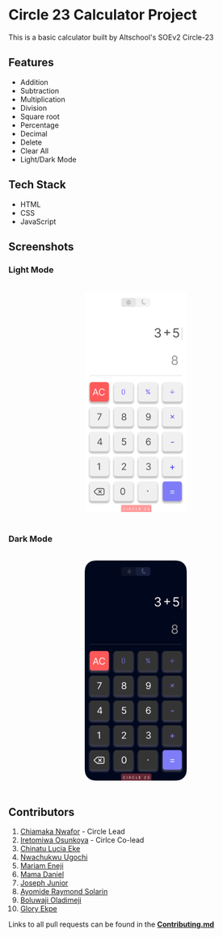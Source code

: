 # Circle 23 Calculator Project
This is a basic calculator built by Altschool's SOEv2 Circle-23

## Features
- Addition
- Subtraction
- Multiplication
- Division
- Square root
- Percentage
- Decimal
- Delete
- Clear All
- Light/Dark Mode

## Tech Stack
- HTML
- CSS
- JavaScript

## Screenshots
### Light Mode
<br/>
<div align="center">
    <img src="/Images/Lights Mode.png" alt="" width="40%" height="20%">
</div>
<br/>

### Dark Mode
<br/>
<div align="center">
    <img src="/Images/Dark Mode.png" alt="" width="40%" height="20%">
</div>
<br/>

## Contributors
1. <a href="https://www.github.com/Chiamaka548">Chiamaka Nwafor</a> - Circle Lead
2. <a href="https://www.github.com/Ireoluwatomiwaaa">Iretomiwa Osunkoya</a> - Cirlce Co-lead
3. <a href="https://www.github.com/ChinatuL">Chinatu Lucia Eke</a>
4. <a href="https://www.github.com/Nwachukwu-Ugochi">Nwachukwu Ugochi</a>
5. <a href="https://www.github.com/MariamEneji">Mariam Eneji</a>
6. <a href="https://www.github.com/Deezob">Mama Daniel</a>
7. <a href="https://www.github.com/Joseph-Jnr">Joseph Junior</a>
8. <a href="https://www.github.com/Solar-Rays">Ayomide Raymond Solarin</a>
9. <a href="https://www.github.com/boluwajiOladimeji">Boluwaji Oladimeji</a>
10. <a href="https://www.github.com/Ghloriey">Glory Ekpe</a>


Links to all pull requests can be found in the **<a href="Contributing.md">Contributing.md</a>**
